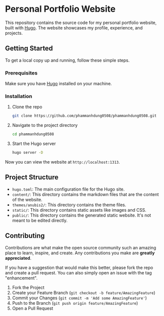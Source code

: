 # Personal Portfolio Website

This repository contains the source code for my personal portfolio website, built with [Hugo](https://gohugo.io/). The website showcases my profile, experience, and projects.

## Getting Started

To get a local copy up and running, follow these simple steps.

### Prerequisites

Make sure you have [Hugo](https://gohugo.io/getting-started/installing/) installed on your machine.

### Installation

1.  Clone the repo
    ```sh
    git clone https://github.com/phammanhdung0508/phammanhdung0508.git
    ```
2.  Navigate to the project directory
    ```sh
    cd phammanhdung0508
    ```
3.  Start the Hugo server
    ```sh
    hugo server -D
    ```
Now you can view the website at `http://localhost:1313`.

## Project Structure

*   `hugo.toml`: The main configuration file for the Hugo site.
*   `content/`: This directory contains the markdown files that are the content of the website.
*   `themes/anubis2/`: This directory contains the theme files.
*   `static/`: This directory contains static assets like images and CSS.
*   `public/`: This directory contains the generated static website. It's not meant to be edited directly.

## Contributing

Contributions are what make the open source community such an amazing place to learn, inspire, and create. Any contributions you make are **greatly appreciated**.

If you have a suggestion that would make this better, please fork the repo and create a pull request. You can also simply open an issue with the tag "enhancement".

1.  Fork the Project
2.  Create your Feature Branch (`git checkout -b feature/AmazingFeature`)
3.  Commit your Changes (`git commit -m 'Add some AmazingFeature'`)
4.  Push to the Branch (`git push origin feature/AmazingFeature`)
5.  Open a Pull Request
